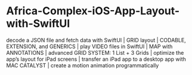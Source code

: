 # Africa-Complex-iOS-App-Layout-with-SwiftUI
decode a JSON file and fetch data with SwiftUI | GRID layout | CODABLE, EXTENSION, and GENERICS | play VIDEO files in SwiftUI | MAP with ANNOTATIONS | advanced GRID SYSTEM: 1 List + 3 Grids | optimize the app’s layout for iPad screens | transfer an iPad app to a desktop app with MAC CATALYST | create a motion animation programmatically
